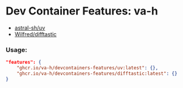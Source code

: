 # Dev Container Features: va-h

* [astral-sh/uv](https://github.com/astral-sh/uv)
* [Wilfred/difftastic](https://github.com/Wilfred/difftastic)

### Usage:

```json
"features": {
    "ghcr.io/va-h/devcontainers-features/uv:latest": {},
    "ghcr.io/va-h/devcontainers-features/difftastic:latest": {}
}
